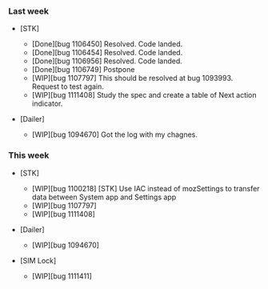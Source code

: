 ### Last week

* [STK]
  - [Done][bug 1106450] Resolved. Code landed.
  - [Done][bug 1106454] Resolved. Code landed.
  - [Done][bug 1106956] Resolved. Code landed.
  - [Done][bug 1106749] Postpone
  - [WIP][bug 1107797] This should be resolved at bug 1093993. Request to test again.
  - [WIP][bug 1111408] Study the spec and create a table of Next action indicator.

* [Dailer]
  - [WIP][bug 1094670] Got the log with my chagnes.

### This week

* [STK]
  - [WIP][bug 1100218] [STK] Use IAC instead of mozSettings to transfer data between System app and Settings app
  - [WIP][bug 1107797]
  - [WIP][bug 1111408]

* [Dailer]
  - [WIP][bug 1094670]

* [SIM Lock]
  - [WIP][bug 1111411]
